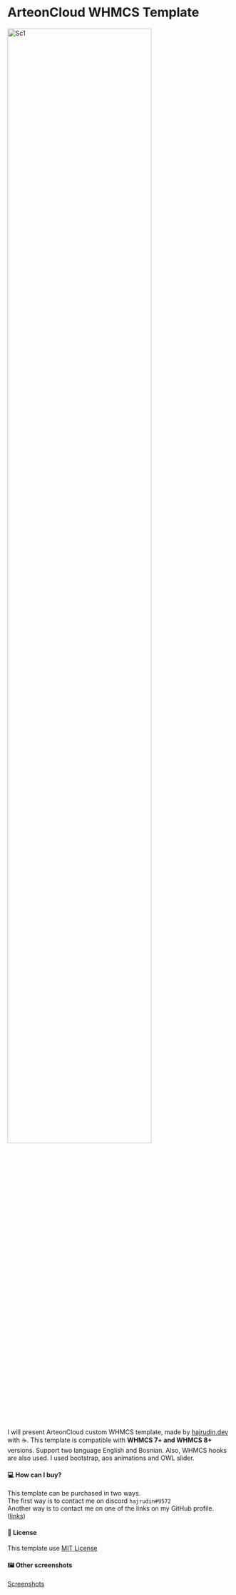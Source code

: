 # ArteonCloud WHMCS Template

<img src="https://raw.githubusercontent.com/dajnox/arteoncloud-whmcs-template/main/screenshots/home-full-preview.png?token=GHSAT0AAAAAABWERQ3TZJPQEQFWFONZKSYMYWEYO2Q" width="80%" alt="Sc1" />

I will present ArteonCloud custom WHMCS template, made by <a href="">hajrudin.dev</a> with ☕. This template is compatible with <b> WHMCS 7+ and WHMCS 8+ </b> versions. Support two language English and Bosnian. Also, WHMCS hooks are also used. I used bootstrap, aos animations and OWL slider.

#### 💻 How can I buy?
This template can be purchased in two ways. <br />
The first way is to contact me on discord `hajrudin#9572`
<br />Another way is to contact me on one of the links on my GitHub profile. (<a href="https://github.com/dajnox/dajnox">links</a>)

#### 📖 License
This template use [MIT License](https://github.com/dajnox/astro-bot/blob/main/LICENSE)

#### 🖼️ Other screenshots

[Screenshots](https://github.com/dajnox/arteoncloud-whmcs-template/tree/main/screenshots)
